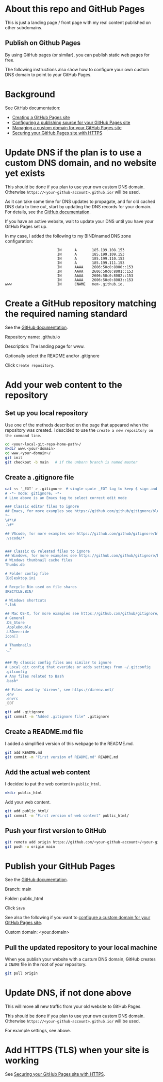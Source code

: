 # About this repo and GitHub Pages

This is just a landing page / front page with my real content published on
other subdomains.

## Publish on Github Pages

By using GitHub pages (or similar), you can publish static web pages for free.

The following instructions also show how to configure your own custom DNS domain
to point to your GitHub Pages.


# Background

See GitHub documentation:
- [Creating a GitHub Pages site](https://docs.github.com/en/pages/getting-started-with-github-pages/creating-a-github-pages-site)
- [Configuring a publishing source for your GitHub Pages site](https://docs.github.com/en/pages/getting-started-with-github-pages/configuring-a-publishing-source-for-your-github-pages-site)
- [Managing a custom domain for your GitHub Pages site](https://docs.github.com/en/pages/configuring-a-custom-domain-for-your-github-pages-site/managing-a-custom-domain-for-your-github-pages-site)
- [Securing your GitHub Pages site with HTTPS](https://docs.github.com/en/pages/getting-started-with-github-pages/securing-your-github-pages-site-with-https)

# Update DNS if the plan is to use a custom DNS domain, and no website yet exists

This should be done if you plan to use your own custom DNS domain.
Otherwise `https://<your-github-account>.github.io/` will be used.

As it can take some time for DNS updates to propagate, and for old cached DNS
data to time out, start by updating the DNS records for your domain.
For details, see the
[GitHub documentation](https://docs.github.com/en/pages/configuring-a-custom-domain-for-your-github-pages-site/managing-a-custom-domain-for-your-github-pages-site#configuring-a-subdomain).

If you have an active website, wait to update your DNS until you have your
GitHub Pages set up.

In my case, I added the following to my BIND/named DNS zone configuration:
```
                        IN      A       185.199.108.153
                        IN      A       185.199.109.153
                        IN      A       185.199.110.153
                        IN      A       185.199.111.153
                        IN      AAAA    2606:50c0:8000::153
                        IN      AAAA    2606:50c0:8001::153
                        IN      AAAA    2606:50c0:8002::153
                        IN      AAAA    2606:50c0:8003::153
www                     IN      CNAME   mem-.github.io.
```

# Create a GitHub repository matching the required naming standard

See the
[GitHub documentation](https://docs.github.com/en/pages/getting-started-with-github-pages/creating-a-github-pages-site).

Repository name: <your-github-account>.github.io

Description: The landing page for www.<your-domain>

Optionally select the README and/or .gitignore

Click `Create repository`.


# Add your web content to the repository

## Set up you local repository 

Use one of the methods described on the page that appeared when the repository
was created. I descided to use the `create a new repository on the command line`.

```bash
cd <your-local-git-repo-home-path>/
mkdir www.<your-domain>
cd www.<your-domain>/
git init
git checkout -b main   # if the unborn branch is named master
```

## Create a .gitignore file

```bash
cat << '_EOT' > .gitignore  # single quote _EOT tag to keep $ sign and not process as a variable
# -*- mode: gitignore; -*-
# Line above is an Emacs tag to select correct edit mode

### Classic editor files to ignore
## Emacs, for more examples see https://github.com/github/gitignore/blob/main/Global/Emacs.gitignore
*~
\#*\#
.\#*

## VScode, for more examples see https://github.com/github/gitignore/blob/main/Global/VisualStudioCode.gitignore
.vscode/*


### Classic OS releated files to ignore
## Windows, for more examples see https://github.com/github/gitignore/blob/main/Global/Windows.gitignore
# Windows thumbnail cache files
Thumbs.db

# Folder config file
[Dd]esktop.ini

# Recycle Bin used on file shares
$RECYCLE.BIN/

# Windows shortcuts
*.lnk

## Mac OS-X, for more examples see https://github.com/github/gitignore/blob/main/Global/macOS.gitignore
# General
.DS_Store
.AppleDouble
.LSOverride
Icon[]

# Thumbnails
._*


### My classic config files ans similar to ignore
# Local git config that overides or adds settings from ~/.gitconfig
.gitconfig
# Any files related to Bash
.bash*

## Files used by 'direnv', see https://direnv.net/
.env
.envrc
_EOT
```

```bash
git add .gitignore
git commit -m "Added .gitignore file" .gitignore
```

## Create a README.md file

I added a simplified version of this webpage to the README.md.

```bash
git add README.md
git commit -m "First version of README.md" README.md
```

## Add the actual web content

I decided to put the web content in `public_html`.

```bash
mkdir public_html
```

Add your web content.

```bash
git add public_html/
git commit -m "First version of web content" public_html/
```

## Push your first version to GitHub

```bash
git remote add origin https://github.com/<your-github-account>/<your-github-account>.github.io.git
git push -u origin main
```

# Publish your GitHub Pages

See the
[GitHub documentation](https://docs.github.com/en/pages/getting-started-with-github-pages/configuring-a-publishing-source-for-your-github-pages-site#publishing-from-a-branch).

Branch: main

Folder: public_html

Click `Save`

See also the following if you want to
[configure a custom domain for your GitHub Pages site](https://docs.github.com/en/pages/configuring-a-custom-domain-for-your-github-pages-site/managing-a-custom-domain-for-your-github-pages-site).

Custom domain: <your.domain>

## Pull the updated repository to your local machine

When you publish your website with a custum DNS domain, GitHub creates a `CNAME` file in the root of your repository.

```bash
git pull origin
```

# Update DNS, if not done above

This will move all new traffic from your old website to GitHub Pages.

This should be done if you plan to use your own custom DNS domain.
Otherwise `https://<your-github-account>.github.io/` will be used.

For example settings, see above.

# Add HTTPS (TLS) when your site is working

See
[Securing your GitHub Pages site with HTTPS](https://docs.github.com/en/pages/getting-started-with-github-pages/securing-your-github-pages-site-with-https).

